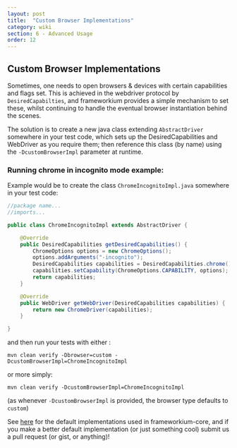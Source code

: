 ```yaml
---
layout: post
title:  "Custom Browser Implementations"
category: wiki
section: 6 - Advanced Usage
order: 12
---
```


## Custom Browser Implementations

Sometimes, one needs to open browsers & devices with certain capabilities and flags set. This is achieved in the webdriver protocol by `DesiredCapabilties`, and frameworkium provides a simple mechanism to set these, whilst continuing to handle the eventual browser instantiation behind the scenes.

The solution is to create a new java class extending `AbstractDriver` somewhere in your test code, which sets up the DesiredCapabilities and WebDriver as you require them; then reference this class (by name) using the `-DcustomBrowserImpl` parameter at runtime.

### Running chrome in incognito mode example:

Example would be to create the class `ChromeIncognitoImpl.java` somewhere in your test code:

```java
//package name...
//imports...

public class ChromeIncognitoImpl extends AbstractDriver {

    @Override
    public DesiredCapabilities getDesiredCapabilities() {
        ChromeOptions options = new ChromeOptions();
        options.addArguments("-incognito");
        DesiredCapabilities capabilities = DesiredCapabilities.chrome();
        capabilities.setCapability(ChromeOptions.CAPABILITY, options);
        return capabilities;
    }

    @Override
    public WebDriver getWebDriver(DesiredCapabilities capabilities) {
        return new ChromeDriver(capabilities);
    }

}
```

and then run your tests with either :

`mvn clean verify -Dbrowser=custom -DcustomBrowserImpl=ChromeIncognitoImpl`

or more simply:

`mvn clean verify -DcustomBrowserImpl=ChromeIncognitoImpl`

(as whenever `-DcustomBrowserImpl` is provided, the browser type defaults to `custom`)

See [here](https://github.com/Frameworkium/frameworkium-core/tree/master/src/main/java/com/frameworkium/core/ui/driver/drivers) for the default implementations used in frameworkium-core, and if you make a better default implementation (or just something cool) submit us a pull request (or gist, or anything)! 
